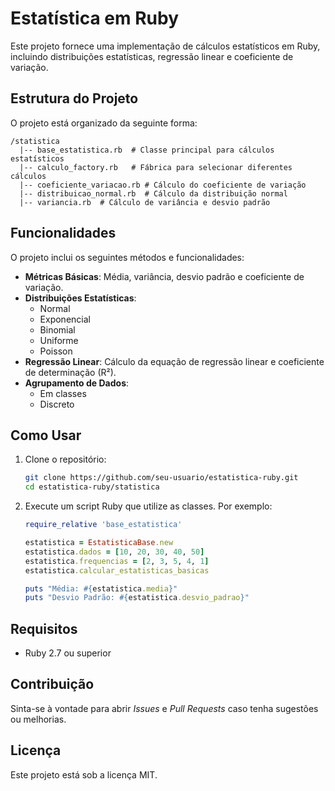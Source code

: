 # Estatística em Ruby

Este projeto fornece uma implementação de cálculos estatísticos em Ruby, incluindo distribuições estatísticas, regressão linear e coeficiente de variação.

## Estrutura do Projeto

O projeto está organizado da seguinte forma:

```
/statistica
  |-- base_estatistica.rb  # Classe principal para cálculos estatísticos
  |-- calculo_factory.rb   # Fábrica para selecionar diferentes cálculos
  |-- coeficiente_variacao.rb # Cálculo do coeficiente de variação
  |-- distribuicao_normal.rb  # Cálculo da distribuição normal
  |-- variancia.rb  # Cálculo de variância e desvio padrão
```

## Funcionalidades

O projeto inclui os seguintes métodos e funcionalidades:

- **Métricas Básicas**: Média, variância, desvio padrão e coeficiente de variação.
- **Distribuições Estatísticas**:
  - Normal
  - Exponencial
  - Binomial
  - Uniforme
  - Poisson
- **Regressão Linear**: Cálculo da equação de regressão linear e coeficiente de determinação (R²).
- **Agrupamento de Dados**:
  - Em classes
  - Discreto

## Como Usar

1. Clone o repositório:

   ```sh
   git clone https://github.com/seu-usuario/estatistica-ruby.git
   cd estatistica-ruby/statistica
   ```

2. Execute um script Ruby que utilize as classes. Por exemplo:

   ```ruby
   require_relative 'base_estatistica'

   estatistica = EstatisticaBase.new
   estatistica.dados = [10, 20, 30, 40, 50]
   estatistica.frequencias = [2, 3, 5, 4, 1]
   estatistica.calcular_estatisticas_basicas

   puts "Média: #{estatistica.media}"
   puts "Desvio Padrão: #{estatistica.desvio_padrao}"
   ```

## Requisitos

- Ruby 2.7 ou superior

## Contribuição

Sinta-se à vontade para abrir *Issues* e *Pull Requests* caso tenha sugestões ou melhorias.

## Licença

Este projeto está sob a licença MIT.

